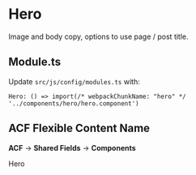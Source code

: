 # Hero

Image and body copy, options to use page / post title.

## Module.ts

Update `src/js/config/modules.ts` with:

`Hero: () => import(/* webpackChunkName: "hero" */ '../components/hero/hero.component')`

## ACF Flexible Content Name

**ACF** -> **Shared Fields** -> **Components**

Hero
